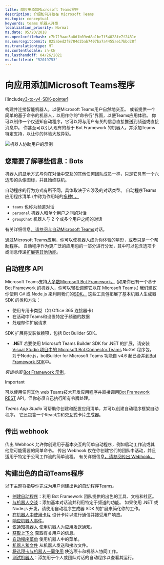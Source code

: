 ```yaml
---
title: 向应用添加Microsoft Teams程序
description: 介绍如何开始在 Microsoft Teams
ms.topic: conceptual
keywords: teams 机器人开发
localization_priority: Normal
ms.date: 05/20/2018
ms.openlocfilehash: c7b719aae3a8d1b09ed8a1be7f54028fe7f2481e
ms.sourcegitcommit: 825abed2f8784d2bab7407ba7a4455ae17bbd28f
ms.translationtype: MT
ms.contentlocale: zh-CN
ms.lasthandoff: 04/26/2021
ms.locfileid: "52019753"
---
```

# <a name="add-bots-to-microsoft-teams-apps"></a>向应用添加Microsoft Teams程序

[!include[v3-to-v4-SDK-pointer](~/includes/v3-to-v4-pointer-bots.md)]

构建并连接智能机器人，以便Microsoft Teams用户自然地交互。 或者提供一个简单的基于命令的机器人，以用作你的"命令行"界面，以便Teams应用体验。 你可以制作一个仅通知自动程序，它可以将与用户有关的信息直接推送到频道或直接消息中。 你甚至可以引入现有的基于 Bot Framework 的机器人，并添加Teams特定支持，以让你的体验大放异彩。

![机器人协助用户的示例](~/assets/images/bot_example.png)

## <a name="what-you-need-to-know-bots"></a>您需要了解哪些信息：Bots

机器人的显示方式与你在对话中交互的其他任何团队成员一样，只是它具有一个六边形的头像图标，并且始终联机。

自动程序的行为方式有所不同，具体取决于它涉及的对话类型。 自动程序Teams应用程序清单 (中称为作用域的[多种) 。](~/resources/schema/manifest-schema.md)

* `teams` 也称为频道对话
* `personal` 机器人和单个用户之间的对话
* `groupChat` 机器人与 2 个或多个用户之间的对话

有关详细信息[，请参阅与自动Microsoft Teams](~/resources/bot-v3/bot-conversations/bots-conversations.md)对话。

通过Microsoft Teams应用，你可以使机器人成为你体验的星形，或者只是一个帮助程序。 自动程序作为更广泛的应用包的一部分进行分发，其中可以包含选项卡或消息传递[扩展等其他功能](~/messaging-extensions/what-are-messaging-extensions.md)。 [](~/tabs/what-are-tabs.md)

## <a name="bot-apis"></a>自动程序 API

Microsoft Teams支持[大多数Microsoft Bot Framework。](https://dev.botframework.com/)  (如果你已有一个基于 Bot Framework 的机器人，你可以轻松调整它以在 Microsoft Teams.) 我们建议你使用 C# 或 Node.js 来利用我们的[SDK。](/microsoftteams/platform/#pivot=sdk-tools) 这些工具包拓展了基本机器人生成器 SDK 的类和方法：

* 使用专用卡类型（如 Office 365 连接器卡）
* 在活动中Teams和设置特定于频道的数据
* 处理邮件扩展请求

SDK 扩展将安装依赖项，包括 Bot Builder SDK。

* **.NET** 若要使用 Microsoft Teams Builder SDK for .NET 的扩展，请安装 [Visual Studio 项目中的 Microsoft.Bot.Connector.Teams](https://www.nuget.org/packages/Microsoft.Bot.Connector.Teams) NuGet 程序包。 对于Node.js，botBuilder for Microsoft Teams 功能自 v4.6 起已合并到[Bot Framework SDK](https://github.com/microsoft/botframework-sdk)中。

*另请参阅* [Bot Framework 示例](https://github.com/Microsoft/BotBuilder-Samples/blob/master/README.md)。

> [!IMPORTANT]
> 可以使用任何其他 web Teams技术开发应用程序并直接调用[Bot Framework REST](/bot-framework/rest-api/bot-framework-rest-overview) API，但你必须自己执行所有令牌处理。

*Teams App Studio* 可帮助你创建和配置应用清单，并可以创建自动程序框架自动程序。 它还包含一个React库和交互式卡片生成器。

## <a name="outgoing-webhooks"></a>传出 webhook

传出 Webhook 允许你创建用于基本交互的简单自动程序，例如启动工作流或其他您可能需要的简单命令。 传出 Webhook 仅在你创建它们的团队中活动，并且适用于特定于公司工作流的简单流程。 有关详细信息[，请参阅传出 Webhook。](~/webhooks-and-connectors/how-to/add-outgoing-webhook.md)

## <a name="build-a-great-teams-bot"></a>构建出色的自动Teams程序

以下主题将指导你完成为用户创建出色的自动程序Teams。

* [创建自动程序](~/resources/bot-v3/bots-create.md)：利用 Bot Framework 团队提供的出色的工具、文档和社区。
* [与机器人交谈](~/resources/bot-v3/bot-conversations/bots-conversations.md)：添加基本对话流并利用特定于频道的功能。 如果使用 .NET 或 Node.js 开发，请使用自动程序生成器 SDK 的扩展来简化你的工作。
* [在机器人中使用卡片](~/resources/bot-v3/bots-cards.md) 设计卡片以进行通信并接受用户响应。
* [响应机器人事件](~/resources/bot-v3/bots-notifications.md)。
* [仅通知机器人](~/resources/bot-v3/bots-notification-only.md) 使用机器人为应用发送通知。
* [获取上下文](~/resources/bot-v3/bots-context.md) 获取有关用户的信息。
* [自动程序菜单](~/resources/bot-v3/bots-menus.md) 使用机器人中的菜单。
* [机器人和文件](~/resources/bot-v3/bots-files.md) 从机器人发送和接收文件。
* [将选项卡与机器人一同使用](~/resources/bot-v3/bots-with-tabs.md) 使选项卡和机器人协同工作。
* [测试机器人](~/resources/bot-v3/bots-test.md)：添加用于个人或团队对话的自动程序以查看其运行。

